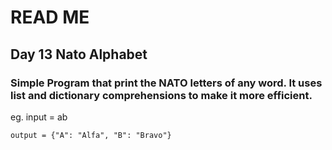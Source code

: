 # READ ME

## Day 13 Nato Alphabet

### Simple Program that print the NATO letters of any word. It uses list and dictionary comprehensions to make it more efficient.
eg. input = ab
    
    output = {"A": "Alfa", "B": "Bravo"}
